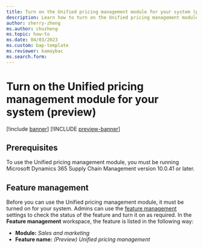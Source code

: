 ```yaml
---
title: Turn on the Unified pricing management module for your system (preview)
description: Learn how to turn on the Unified pricing management module for your system, including prerequisites and an outline on feature management.
author: sherry-zheng
ms.author: chuzheng
ms.topic: how-to
ms.date: 04/03/2023
ms.custom: bap-template
ms.reviewer: kamaybac
ms.search.form:
---
```


# Turn on the Unified pricing management module for your system (preview)

[!include [banner](../includes/banner.md)]
[!INCLUDE [preview-banner](~/../shared-content/shared/preview-includes/preview-banner.md)]
<!-- KFM: Preview until further notice -->

## Prerequisites

To use the Unified pricing management module, you must be running Microsoft Dynamics 365 Supply Chain Management version 10.0.41 or later.

## Feature management

Before you can use the Unified pricing management module, it must be turned on for your system. Admins can use the [feature management](../../fin-ops-core/fin-ops/get-started/feature-management/feature-management-overview.md) settings to check the status of the feature and turn it on as required. In the **Feature management** workspace, the feature is listed in the following way:

- **Module:** *Sales and marketing*
- **Feature name:** *(Preview) Unified pricing management*
